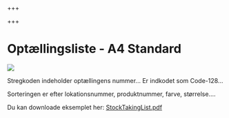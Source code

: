 +++

+++
# Optællingsliste - A4 Standard

![](https://thetis-ims-reports.s3.eu-west-1.amazonaws.com/examples/StockTakingList-1.png)

Stregkoden indeholder optællingens nummer... Er indkodet som Code-128...

Sorteringen er efter lokationsnummer, produktnummer, farve, størrelse....

Du kan downloade eksemplet her: [StockTakingList.pdf](https://thetis-ims-reports.s3.eu-west-1.amazonaws.com/examples/StockTakingList.pdf "StockTakingList.pdf")